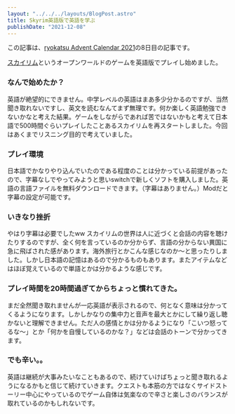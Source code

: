 ```yaml
---
layout: "../../../layouts/BlogPost.astro"
title: Skyrim英語版で英語を学ぶ
publishDate: "2021-12-08"
---
```


この記事は、[ryokatsu Advent Calendar 2021](https://adventar.org/calendars/7126)の8日目の記事です。

[スカイリム](https://elderscrolls.bethesda.net/ja/skyrim)というオープンワールドのゲームを英語版でプレイし始めました。

### なんで始めたか？

英語が絶望的にできません。中学レベルの英語はまあ多少分かるのですが、当然聞き取れないですし、英文を読むなんてまず無理です。何か楽しく英語勉強できないかなと考えた結果。ゲームをしながらであれば苦ではないかもと考えて日本語で500時間ぐらいプレイしたことあるスカイリムを再スタートしました。今回はあくまでリスニング目的で考えていました。

### プレイ環境

日本語でかなりやり込んでいたのである程度のことは分かっている前提があったので、字幕なしでやってみようと思いswitchで新しくソフトを購入しました。英語の言語ファイルを無料ダウンロードできます。（字幕はありません。）Modだと字幕の設定が可能です。

### いきなり挫折

やはり字幕は必要でしたww スカイリムの世界は人に近づくと会話の内容を聴けたりするのですが、全く何を言っているのか分からず、言語の分からない異国に急に飛ばされた感があります。海外旅行とかこんな感じなのか〜と思ったりしました。しかし日本語の記憶はあるので分かるものもあります。またアイテムなどはほぼ覚えているので単語とかは分かるような感じです。

### プレイ時間を20時間過ぎてからちょっと慣れてきた。

まだ全然聞き取れませんが一応英語が表示されるので、何となく意味は分かってくるようになります。しかしかなりの集中力と音声を最大とかにして繰り返し聴かないと理解できません。ただ人の感情とかは分かるようになり「こいつ怒ってるな〜」とか「何かを自慢しているのかな？」などは会話のトーンで分かってきます。

### でも辛い。。

英語は継続が大事みたいなこともあるので、続けていけばちょっと聞き取れるようになるかもと信じて続けていきます。クエストも本筋の方ではなくサイドストーリー中心にやっているのでゲーム自体は気楽なので辛さと楽しさのバランスが取れているのかもしれないです。
